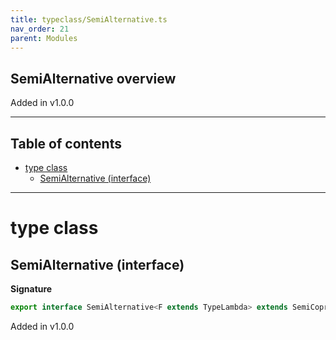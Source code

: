 ```yaml
---
title: typeclass/SemiAlternative.ts
nav_order: 21
parent: Modules
---
```


## SemiAlternative overview

Added in v1.0.0

---

<h2 class="text-delta">Table of contents</h2>

- [type class](#type-class)
  - [SemiAlternative (interface)](#semialternative-interface)

---

# type class

## SemiAlternative (interface)

**Signature**

```ts
export interface SemiAlternative<F extends TypeLambda> extends SemiCoproduct<F>, Covariant<F> {}
```

Added in v1.0.0
